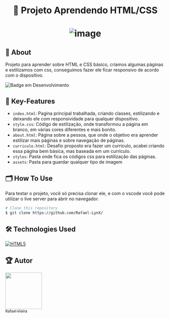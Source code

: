 <h1 align="center"> 
  🚀 Projeto Aprendendo HTML/CSS
</h1>

<h1 align="center"> 

![image](https://github.com/user-attachments/assets/023b0e8d-06e3-4cc4-a444-a14d91c96b0b)


</h1>

## 📖 About
Projeto para aprender sobre HTML e CSS básico, criamos algumas páginas e estilizamos com css, conseguimos fazer ele ficar responsivo de acordo com o dispositivo.

![Badge em Desenvolvimento](http://img.shields.io/static/v1?label=STATUS&message=PROJETO%20FINALIZADO&color=GREEN&style=for-the-badge)

## 🔑 Key-Features
- `index.html`: Pagina principal trabalhada, criando classes, estilizando e deixando ele com responsividade para qualquer dispositivo.
- `style.css`: Código de estilização, onde transformou a página em branco, em várias cores diferentes e mais bonito.
- `about.html`: Página sobre a pessoa, que onde o objetivo era aprender estilizar mais páginas e sobre navegação de páginas.
- `curriculo.html`: Desafio proposto era fazer um curriculo, acabei criando essa página bem básica, mas baseada em um curriculo.
- `styles`: Pasta onde fica os códigos css para estilização das páginas.
- `assets`: Pasta para guardar qualquer tipo de imagem

## 🗂️ How To Use 
Para testar o projeto, você só precisa clonar ele, e com o vscode você pode utilizar o live server para abrir no navegador.
```bash
# Clone this repository
$ git clone https://github.com/Rafael-LynX/
```

## 🛠️ Technologies Used

[![HTML5](https://img.shields.io/badge/html5-%23E34F26.svg?style=for-the-badge&logo=html5&logoColor=white)](https://developer.mozilla.org/pt-BR/docs/Web/HTML)

## 🏆 Autor

[<img loading="lazy" src="https://avatars.githubusercontent.com/u/109623407?s=400&u=19dac11507a1cbd81c5c6ceb1526c24eb6033cce&v=4" width=115><br><sub>Rafael Vieira</sub>](https://github.com/Rafael-LynX) 

